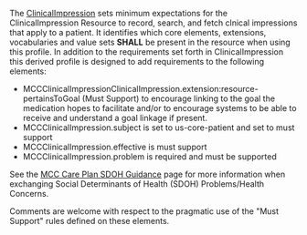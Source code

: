 The [ClinicalImpression](http://hl7.org/fhir/StructureDefinition/ClinicalImpression) sets minimum expectations for the ClinicalImpression Resource to record, search, and fetch clnical impressions that apply to a patient. It identifies which core elements, extensions, vocabularies and value sets **SHALL** be present in the resource when using this profile. In addition to the requirements set forth in ClinicalImpression this derived profile is designed to add requirements to the following elements:
* MCCClinicalImpressionClinicalImpression.extension:resource-pertainsToGoal (Must Support) to encourage linking to the goal the medication hopes to facilitate and/or to encourage systems to be able to receive and understand a goal linkage if present.
* MCCClinicalImpression.subject is set to us-core-patient and set to must support
* MCCClinicalImpression.effective is must support
* MCCClinicalImpression.problem is required and must be supported

See the [MCC Care Plan SDOH Guidance](https://build.fhir.org/ig/HL7/fhir-us-mcc/branches/master/mcc_care_plan_sdoh_guidance.html) page for more information when exchanging Social Determinants of Health (SDOH) Problems/Health Concerns.

Comments are welcome with respect to the pragmatic use of the "Must Support" rules defined on these elements.